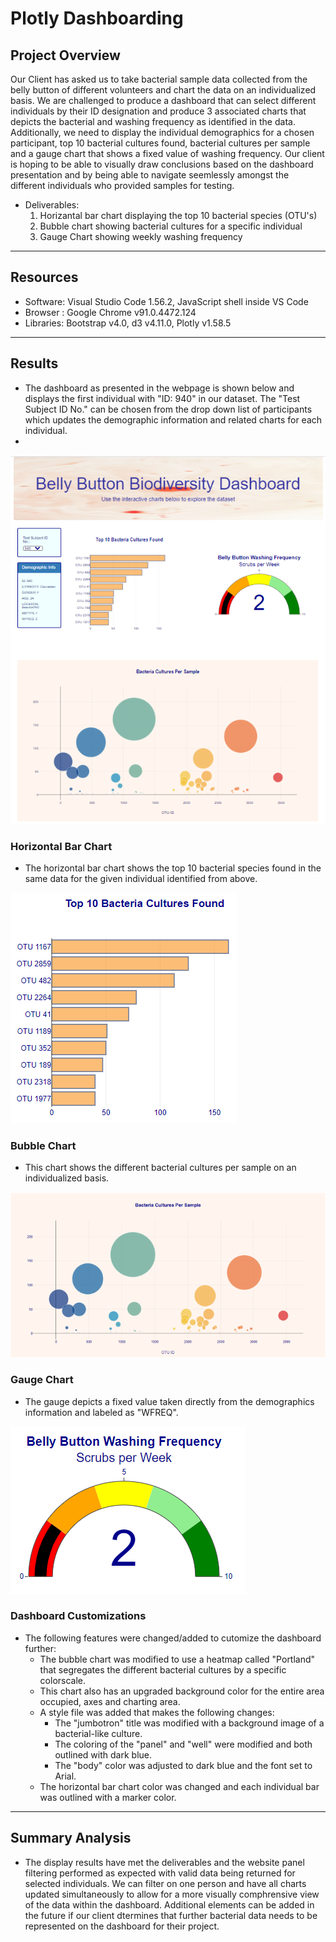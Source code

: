 # Plotly Dashboarding


## Project Overview

Our Client has asked us to take bacterial sample data collected from the belly button of different volunteers and chart the data on an individualized basis. We are challenged to produce a dashboard that can select different individuals by their ID designation and produce 3 associated charts that depicts the bacterial and washing frequency as identified in the data. Additionally, we need to display the individual demographics for a chosen participant, top 10 bacterial cultures found, bacterial cultures per sample and a gauge chart that shows a fixed value of washing frequency. Our client is hoping to be able to visually draw conclusions based on the dashboard presentation and by being able to navigate seemlessly amongst the different individuals who provided samples for testing.

- Deliverables:
  1. Horizantal bar chart displaying the top 10 bacterial species (OTU's)
  2. Bubble chart showing bacterial cultures for a specific individual
  3. Gauge Chart showing weekly washing frequency
------------------------------------------------------------------------------------------------------------

## Resources
- Software: Visual Studio Code 1.56.2, JavaScript shell inside VS Code
- Browser : Google Chrome v91.0.4472.124 
- Libraries: Bootstrap v4.0, d3 v4.11.0, Plotly v1.58.5
------------------------------------------------------------------------------------------------------------

## Results

- The dashboard as presented in the webpage is shown below and displays the first individual with "ID: 940" in our dataset. The "Test Subject ID No." can be chosen from the drop down list of participants which updates the demographic information and related charts for each individual.
- 
![Website](/static/images/dashboard.png)

### Horizontal Bar Chart
- The horizontal bar chart shows the top 10 bacterial species found in the same data for the given individual identified from above.
  
![Website](static/images/hbar.png)

### Bubble Chart
- This chart shows the different bacterial cultures per sample on an individualized basis.

![Website](static/images/bubble.png)

### Gauge Chart
- The gauge depicts a fixed value taken directly from the demographics information and labeled as "WFREQ".

![Website](static/images/gauge.png)

### Dashboard Customizations

- The following features were changed/added to cutomize the dashboard further:
  - The bubble chart was modified to use a heatmap called "Portland" that segregates the different bacterial cultures by a specific colorscale.
  - This chart also has an upgraded background color for the entire area occupied, axes and charting area.
  - A style file was added that makes the following changes:
    - The "jumbotron" title was modified with a background image of a bacterial-like culture.
    - The coloring of the "panel" and "well" were modified and both outlined with dark blue.
    - The "body" color was adjusted to dark blue and the font set to Arial.
  - The horizontal bar chart color was changed and each individual bar was outlined with a marker color.

------------------------------------------------------------------------------------------------------------

## Summary Analysis

- The display results have met the deliverables and the website panel filtering performed as expected with valid data being returned for selected individuals. We can filter on one person and have all charts updated simultaneously to allow for a more visually comphrensive view of the data within the dashboard. Additional  elements can be added in the future if our client dtermines that further bacterial data needs to be represented on the dashboard for their project. 